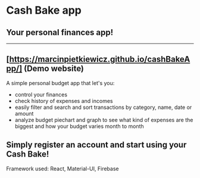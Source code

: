# Cash Bake app
## Your personal finances app!
---
[https://marcinpietkiewicz.github.io/cashBakeApp/] (Demo website)
---
A simple personal budget app that let's you:
- control your finances
- check history of expenses and incomes
- easily filter and search and sort transactions by category, name, date or amount
- analyze budget piechart and graph to see what kind of expenses are the biggest and how your budget varies month to month

## Simply register an account and start using your Cash Bake!

Framework used: React, Material-UI, Firebase
